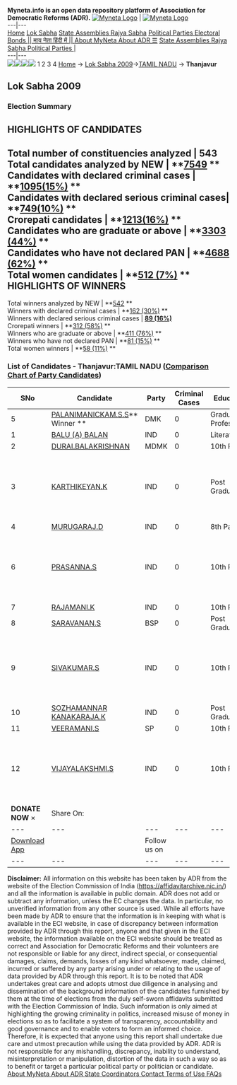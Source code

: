 **Myneta.info is an open data repository platform of Association for Democratic Reforms (ADR).**
[![Myneta Logo](https://www.myneta.info/lib/img/myneta-logo.png)](https://www.myneta.info/) | [![Myneta Logo](https://www.myneta.info/lib/img/adr-logo.png)](https://adrindia.org)  
---|---  
[Home](https://www.myneta.info/) [Lok Sabha](https://www.myneta.info/#ls "Lok Sabha") [ State Assemblies ](https://www.myneta.info/#sa "State Assemblies") [Rajya Sabha](https://www.myneta.info/#rs "Rajya Sabha") [Political Parties ](https://www.myneta.info/party "Political Parties") [ Electoral Bonds ](https://www.myneta.info/electoral_bonds "Electoral Bonds") [ || माय नेता हिंदी में || ](https://translate.google.co.in/translate?prev=hp&hl=en&js=y&u=www.myneta.info&sl=en&tl=hi&history_state0=) [ About MyNeta ](https://adrindia.org/content/about-myneta) [ About ADR ](https://adrindia.org/about-adr/who-we-are) [☰](javascript:void\(0\))
[ State Assemblies ](https://www.myneta.info/#sa "State Assemblies") [ Rajya Sabha ](https://www.myneta.info/#rs "Rajya Sabha") [ Political Parties ](https://www.myneta.info/party "Political Parties")
|   
---|---  
![](https://www.myneta.info/lib/img/banner/banner-1.png)![](https://www.myneta.info/lib/img/banner/banner-2.png)![](https://www.myneta.info/lib/img/banner/banner-3.png)![](https://www.myneta.info/lib/img/banner/banner-4.png)
1  2  3  4 
[Home](https://www.myneta.info/) → [Lok Sabha 2009](https://www.myneta.info/ls2009/)→[TAMIL NADU](https://www.myneta.info/ls2009/index.php?action=show_constituencies&state_id=22) → **Thanjavur**
### 
## Lok Sabha 2009
###  Election Summary 
HIGHLIGHTS OF CANDIDATES  
---  
Total number of constituencies analyzed |  543   
Total candidates analyzed by NEW | **[7549](https://www.myneta.info/ls2009/index.php?action=summary&subAction=candidates_analyzed&sort=candidate#summary) **  
Candidates with declared criminal cases | **[1095(15%)](https://www.myneta.info/ls2009/index.php?action=summary&subAction=crime&sort=candidate#summary) **  
Candidates with declared serious criminal cases| **[749(10%)](https://www.myneta.info/ls2009/index.php?action=summary&subAction=serious_crime&sort=candidate#summary) **  
Crorepati candidates | **[1213(16%)](https://www.myneta.info/ls2009/index.php?action=summary&subAction=crorepati&sort=candidate#summary) **  
Candidates who are graduate or above | **[3303 (44%)](https://www.myneta.info/ls2009/index.php?action=summary&subAction=education&sort=candidate#summary) **  
Candidates who have not declared PAN | **[4688 (62%)](https://www.myneta.info/ls2009/index.php?action=summary&subAction=without_pan&sort=candidate#summary) **  
Total women candidates | **[512 (7%)](https://www.myneta.info/ls2009/index.php?action=summary&subAction=women_candidate&sort=candidate#summary) **  
HIGHLIGHTS OF WINNERS  
---  
Total winners analyzed by NEW | **[542](https://www.myneta.info/ls2009/index.php?action=summary&subAction=winner_analyzed&sort=candidate#summary) **  
Winners with declared criminal cases | **[162 (30%)](https://www.myneta.info/ls2009/index.php?action=summary&subAction=winner_crime&sort=candidate#summary) **  
Winners with declared serious criminal cases | **[89 (16%)](https://www.myneta.info/ls2009/index.php?action=summary&subAction=winner_serious_crime&sort=candidate#summary)**  
Crorepati winners | **[312 (58%)](https://www.myneta.info/ls2009/index.php?action=summary&subAction=winner_crorepati&sort=candidate#summary) **  
Winners who are graduate or above | **[411 (76%)](https://www.myneta.info/ls2009/index.php?action=summary&subAction=winner_education&sort=candidate#summary) **  
Winners who have not declared PAN | **[81 (15%)](https://www.myneta.info/ls2009/index.php?action=summary&subAction=winner_without_pan&sort=candidate#summary) **  
Total women winners | **[58 (11%)](https://www.myneta.info/ls2009/index.php?action=summary&subAction=winner_women&sort=candidate#summary) **  
### List of Candidates - Thanjavur:TAMIL NADU ([Comparison Chart of Party Candidates](https://www.myneta.info/ls2009/comparisonchart.php?constituency_id=502))
SNo | Candidate| Party| Criminal Cases| Education| Age| Total Assets| Liabilities  
---|---|---|---|---|---|---|---  
5  | [PALANIMANICKAM.S.S](https://www.myneta.info/ls2009/candidate.php?candidate_id=9144)** Winner ** | DMK | 0 | Graduate Professional| 58 | Rs 75,23,592 ~ 75 Lacs+ | Rs 28,41,136 ~ 28 Lacs+  
1  | [BALU (A) BALAN](https://www.myneta.info/ls2009/candidate.php?candidate_id=9150) | IND | 0 | Literate| 37 | Rs 15,000 ~ 15 Thou+ | Rs 0 ~   
2  | [DURAI.BALAKRISHNAN](https://www.myneta.info/ls2009/candidate.php?candidate_id=9143) | MDMK | 0 | 10th Pass| 64 | Rs 47,85,753 ~ 47 Lacs+ | Rs 5,72,571 ~ 5 Lacs+  
3  | [KARTHIKEYAN.K](https://www.myneta.info/ls2009/candidate.php?candidate_id=9147) | IND | 0 | Post Graduate| 38 | ![](https://myneta.info/image_v2.php?myneta_folder=ls2009&candidate_id=9147&col=ta) | ![](https://myneta.info/image_v2.php?myneta_folder=ls2009&candidate_id=9147&col=lia)  
4  | [MURUGARAJ.D](https://www.myneta.info/ls2009/candidate.php?candidate_id=9152) | IND | 0 | 8th Pass| 30 | Rs 15,60,000 ~ 15 Lacs+ | Rs 0 ~   
6  | [PRASANNA.S](https://www.myneta.info/ls2009/candidate.php?candidate_id=9151) | IND | 0 | 10th Pass| 26 | ![](https://myneta.info/image_v2.php?myneta_folder=ls2009&candidate_id=9151&col=ta) | ![](https://myneta.info/image_v2.php?myneta_folder=ls2009&candidate_id=9151&col=lia)  
7  | [RAJAMANI.K](https://www.myneta.info/ls2009/candidate.php?candidate_id=9153) | IND | 0 | 10th Pass| 54 | Rs 2,22,100 ~ 2 Lacs+ | Rs 0 ~   
8  | [SARAVANAN.S](https://www.myneta.info/ls2009/candidate.php?candidate_id=9142) | BSP | 0 | Post Graduate| 40 | Rs 77,25,000 ~ 77 Lacs+ | Rs 75,00,000 ~ 75 Lacs+  
9  | [SIVAKUMAR.S](https://www.myneta.info/ls2009/candidate.php?candidate_id=9148) | IND | 0 | 10th Pass| 31 | ![](https://myneta.info/image_v2.php?myneta_folder=ls2009&candidate_id=9148&col=ta) | ![](https://myneta.info/image_v2.php?myneta_folder=ls2009&candidate_id=9148&col=lia)  
10  | [SOZHAMANNAR KANAKARAJA.K](https://www.myneta.info/ls2009/candidate.php?candidate_id=9149) | IND | 0 | Post Graduate| 63 | Rs 15,000 ~ 15 Thou+ | Rs 0 ~   
11  | [VEERAMANI.S](https://www.myneta.info/ls2009/candidate.php?candidate_id=9146) | SP | 0 | 10th Pass| 42 | Rs 2,83,500 ~ 2 Lacs+ | Rs 0 ~   
12  | [VIJAYALAKSHMI.S](https://www.myneta.info/ls2009/candidate.php?candidate_id=9154) | IND | 0 | 10th Pass| 37 | ![](https://myneta.info/image_v2.php?myneta_folder=ls2009&candidate_id=9154&col=ta) | ![](https://myneta.info/image_v2.php?myneta_folder=ls2009&candidate_id=9154&col=lia)  
|  **DONATE NOW** × |  Share On:  | [](https://api.whatsapp.com/send?text=https%3A%2F%2Fmyneta.info%2Fpunjab2022%2Findex.php%3Faction%3Dshow_constituencies%26state_id%3D19) | [](https://www.facebook.com/sharer/sharer.php?u=https%3A%2F%2Fmyneta.info%2Fpunjab2022%2Findex.php%3Faction%3Dshow_constituencies%26state_id%3D19) | [](https://twitter.com/share?url=https%3A%2F%2Fmyneta.info%2Fpunjab2022%2Findex.php%3Faction%3Dshow_constituencies%26state_id%3D19)  
---|---|---|---|---  
| [ Download App ](https://play.google.com/store/apps/details?id=com.webrosoft.myneta1&pcampaignid=pcampaignidMKT-Other-global-all-co-prtnr-py-PartBadge-Mar2515-1) | [](https://play.google.com/store/apps/details?id=com.webrosoft.myneta1&pcampaignid=pcampaignidMKT-Other-global-all-co-prtnr-py-PartBadge-Mar2515-1) |  Follow us on  | [](https://www.facebook.com/adrindia.org/) | [](https://twitter.com/adrspeaks) | [](https://groups.google.com/g/national-election-watch?hl=en&pli=1) | [](https://www.instagram.com/adrspeaks/) | [](https://www.youtube.com/user/adrspeaks) | [](https://sharechat.com/profile/adrspeaks)  
---|---|---|---|---|---|---|---|---  
**Disclaimer:** All information on this website has been taken by ADR from the website of the Election Commission of India (https://affidavitarchive.nic.in/) and all the information is available in public domain. ADR does not add or subtract any information, unless the EC changes the data. In particular, no unverified information from any other source is used. While all efforts have been made by ADR to ensure that the information is in keeping with what is available in the ECI website, in case of discrepancy between information provided by ADR through this report, anyone and that given in the ECI website, the information available on the ECI website should be treated as correct and Association for Democratic Reforms and their volunteers are not responsible or liable for any direct, indirect special, or consequential damages, claims, demands, losses of any kind whatsoever, made, claimed, incurred or suffered by any party arising under or relating to the usage of data provided by ADR through this report. It is to be noted that ADR undertakes great care and adopts utmost due diligence in analysing and dissemination of the background information of the candidates furnished by them at the time of elections from the duly self-sworn affidavits submitted with the Election Commission of India. Such information is only aimed at highlighting the growing criminality in politics, increased misuse of money in elections so as to facilitate a system of transparency, accountability and good governance and to enable voters to form an informed choice. Therefore, it is expected that anyone using this report shall undertake due care and utmost precaution while using the data provided by ADR. ADR is not responsible for any mishandling, discrepancy, inability to understand, misinterpretation or manipulation, distortion of the data in such a way so as to benefit or target a particular political party or politician or candidate. 
[ About MyNeta ](https://adrindia.org/content/about-myneta) [ About ADR ](https://adrindia.org/about-adr/who-we-are) [ State Coordinators ](https://adrindia.org/about-adr/state-coordinators) [ Contact ](https://adrindia.org/contact-us) [ Terms of Use ](https://adrindia.org/content/adr-terms-use) [ FAQs ](https://adrindia.org/content/faqs)

